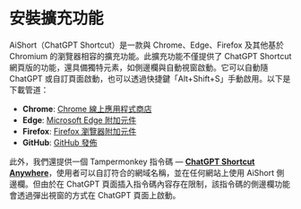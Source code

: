 # 安裝擴充功能

AiShort（ChatGPT Shortcut）是一款與 Chrome、Edge、Firefox 及其他基於 Chromium 的瀏覽器相容的擴充功能。此擴充功能不僅提供了 ChatGPT Shortcut 網頁版的功能，還具備獨特元素，如側邊欄與自動視窗啟動。它可以自動隨 ChatGPT 或自訂頁面啟動，也可以透過快捷鍵「Alt+Shift+S」手動啟用。以下是下載管道：

- **Chrome**: [Chrome 線上應用程式商店](https://chrome.google.com/webstore/detail/chatgpt-shortcut/blcgeoojgdpodnmnhfpohphdhfncblnj)  
- **Edge**: [Microsoft Edge 附加元件](https://microsoftedge.microsoft.com/addons/detail/chatgpt-shortcut/hnggpalhfjmdhhmgfjpmhlfilnbmjoin)  
- **Firefox**: [Firefox 瀏覽器附加元件](https://addons.mozilla.org/addon/chatgpt-shortcut/)  
- **GitHub**: [GitHub 發佈](https://github.com/rockbenben/ChatGPT-Shortcut/releases/latest)  

此外，我們還提供一個 Tampermonkey 指令碼 — [**ChatGPT Shortcut Anywhere**](https://greasyfork.org/scripts/482907-chatgpt-shortcut-anywhere)，使用者可以自訂符合的網域名稱，並在任何網站上使用 AiShort 側邊欄。但由於在 ChatGPT 頁面插入指令碼內容存在限制，該指令碼的側邊欄功能會透過彈出視窗的方式在 ChatGPT 頁面上啟動。
